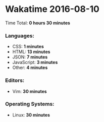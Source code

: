 # Wakatime 2016-08-10

Time Total: **0 hours 30 minutes**

### Languages:
- CSS: **1 minutes** 
- HTML: **13 minutes** 
- JSON: **7 minutes** 
- JavaScript: **3 minutes** 
- Other: **4 minutes** 

### Editors:
- Vim: **30 minutes** 

### Operating Systems:
- Linux: **30 minutes** 

